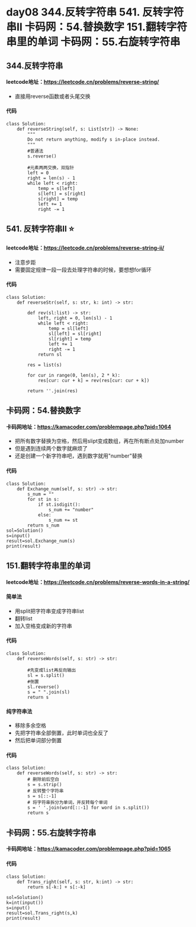 # day08  344.反转字符串 541. 反转字符串II 卡码网：54.替换数字 151.翻转字符串里的单词 卡码网：55.右旋转字符串
## 344.反转字符串 
#### leetcode地址：https://leetcode.cn/problems/reverse-string/
- 直接用reverse函数或者头尾交换
#### 代码
    class Solution:
        def reverseString(self, s: List[str]) -> None:
            """
            Do not return anything, modify s in-place instead.
            """
            #普通法
            s.reverse()
        
            #元素两两交换，双指针
            left = 0
            right = len(s) - 1
            while left < right:
                temp = s[left]
                s[left] = s[right]
                s[right] = temp
                left += 1
                right -= 1
                
## 541. 反转字符串II ⭐
#### leetcode地址：https://leetcode.cn/problems/reverse-string-ii/
- 注意步距
- 需要固定规律一段一段去处理字符串的时候，要想想for循环
#### 代码
    class Solution:
        def reverseStr(self, s: str, k: int) -> str:
        
            def rev(sl:list) -> str:
                left, right = 0, len(sl) - 1
                while left < right:
                    temp = sl[left]
                    sl[left] = sl[right]
                    sl[right] = temp
                    left += 1
                    right -= 1
                return sl

            res = list(s)

            for cur in range(0, len(s), 2 * k):
                res[cur: cur + k] = rev(res[cur: cur + k])
        
            return ''.join(res)

## 卡码网：54.替换数字
#### 卡码网地址：https://kamacoder.com/problempage.php?pid=1064
- 把所有数字替换为空格，然后用slipt变成数组，再在所有断点处加number
- 但是遇到连续两个数字就麻烦了
- 还是创建一个新字符串吧，遇到数字就用"number"替换
#### 代码
    class Solution:
        def Exchange_num(self, s: str) -> str:
            s_num = ""
            for st in s:
                if st.isdigit():
                    s_num += "number"
                else:
                    s_num += st
            return s_num
    sol=Solution()
    s=input()
    result=sol.Exchange_num(s)
    print(result)
                
## 151.翻转字符串里的单词
#### leetcode地址：https://leetcode.cn/problems/reverse-words-in-a-string/
#### 简单法
- 用split把字符串变成字符串list
- 翻转list
- 加入空格变成新的字符串
#### 代码
    class Solution:
        def reverseWords(self, s: str) -> str:
        
            #先变成list再反向输出
            sl = s.split()
            #倒置
            sl.reverse()
            s = " ".join(sl)
            return s
#### 纯字符串法
- 移除多余空格
- 先把字符串全部倒置，此时单词也全反了
- 然后把单词部分倒置
#### 代码
    class Solution:
        def reverseWords(self, s: str) -> str:
            # 删除前后空白
            s = s.strip()
            # 反转整个字符串
            s = s[::-1]
            # 将字符串拆分为单词，并反转每个单词
            s = ' '.join(word[::-1] for word in s.split())
            return s
            
## 卡码网：55.右旋转字符串
#### 卡码网地址：https://kamacoder.com/problempage.php?pid=1065
#### 代码
    class Solution:
        def Trans_right(self, s: str, k:int) -> str:
            return s[-k:] + s[:-k]

    sol=Solution()
    k=int(input())
    s=input()
    result=sol.Trans_right(s,k)
    print(result)
